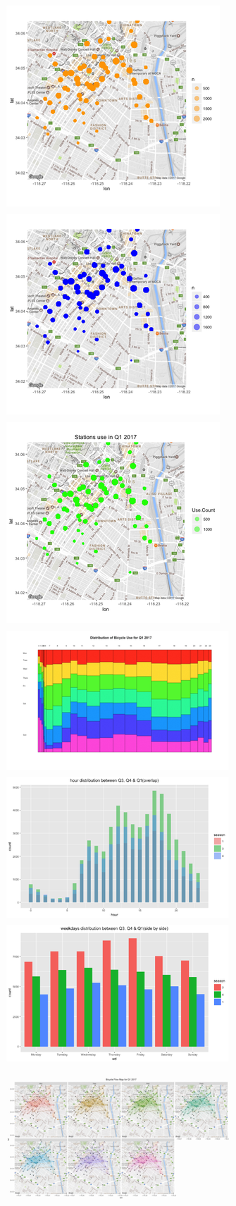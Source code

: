 ![Q3 2016 Stations Customers Count](https://github.com/jebyliang/Images/blob/master/q3_start.png)

![Q4 2016 Stations Customers Count](https://github.com/jebyliang/Images/blob/master/q4_start.png)

![Q1 2017 Stations Customers Count](https://github.com/jebyliang/Images/blob/master/q1_start.png)

![](https://github.com/jebyliang/Images/blob/master/Mosaic%20q3_q1.gif)

![](https://github.com/jebyliang/Images/blob/master/hour%20q341.png)

![](https://github.com/jebyliang/Images/blob/master/weekdays%20q341_update.png)

![](https://github.com/jebyliang/Images/blob/master/Bicycle%20Flow%20Map%20q3_q1.gif)



